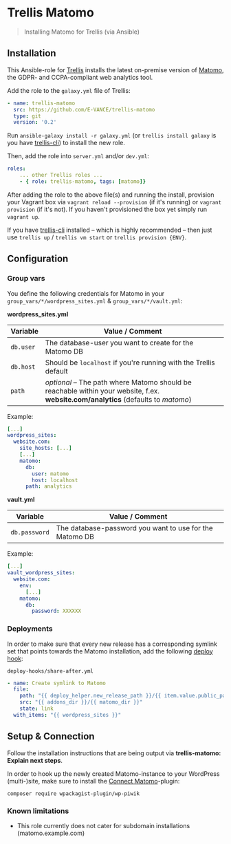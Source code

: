 # Trellis Matomo

> Installing Matomo for Trellis (via Ansible)

## Installation

This Ansible-role for [Trellis](https://roots.io/trellis) installs the latest on-premise version of [Matomo](https://matomo.org/), the GDPR- and CCPA-compliant web analytics tool.

Add the role to the `galaxy.yml` file of Trellis:

```yaml
- name: trellis-matomo
  src: https://github.com/E-VANCE/trellis-matomo
  type: git
  version: '0.2'
```

Run `ansible-galaxy install -r galaxy.yml` (or `trellis install galaxy` is you have [trellis-cli](https://github.com/roots/trellis-cli)) to install the new role.

Then, add the role into `server.yml` and/or `dev.yml`:

```yaml
roles:
    ... other Trellis roles ...
    - { role: trellis-matomo, tags: [matomo]}
```

After adding the role to the above file(s) and running the install, provision your Vagrant box via `vagrant reload --provision` (if it's running) or `vagrant provision` (if it's not). If you haven't provisioned the box yet simply run `vagrant up`.

If you have [trellis-cli](https://github.com/roots/trellis-cli) installed – which is highly recommended – then just use `trellis up` / `trellis vm start` or  `trellis provision {ENV}`.

## Configuration

### Group vars

You define the following credentials for Matomo in your `group_vars/*/wordpress_sites.yml` & `group_vars/*/vault.yml`:

**wordpress_sites.yml**

Variable | Value / Comment
--- | ---
`db.user` | The database-user you want to create for the Matomo DB
`db.host` | Should be `localhost` if you're running with the Trellis default
`path` | *optional* – The path where Matomo should be reachable within your website, f.ex. **website.com/analytics** (defaults to *matomo*)

Example:

```yaml
[...]
wordpress_sites:
  website.com:
    site_hosts: [...]
    [...]
    matomo:
      db:
        user: matomo
        host: localhost
      path: analytics
```

**vault.yml**

Variable | Value / Comment
--- | ---
`db.password` | The database-password you want to use for the Matomo DB

Example:

```yaml
[...]
vault_wordpress_sites:
  website.com:
    env:
      [...]
    matomo:
      db:
        password: XXXXXX
```

### Deployments

In order to make sure that every new release has a corresponding symlink set that points towards the Matomo installation, add the following [deploy hook](https://roots.io/trellis/docs/deployments/#hooks):

`deploy-hooks/share-after.yml`

```yaml
- name: Create symlink to Matomo
  file:
    path: "{{ deploy_helper.new_release_path }}/{{ item.value.public_path | default('web') }}/{{ item.value.matomo.path | default('matomo') }}"
    src: "{{ addons_dir }}/{{ matomo_dir }}"
    state: link
  with_items: "{{ wordpress_sites }}"
```

## Setup & Connection

Follow the installation instructions that are being output via **trellis-matomo: Explain next steps**.

In order to hook up the newly created Matomo-instance to your WordPress (multi-)site, make sure to install the [Connect Matomo](https://wordpress.org/plugins/wp-piwik/)-plugin:

`composer require wpackagist-plugin/wp-piwik`

### Known limitations

- This role currently does not cater for subdomain installations (matomo.example.com)